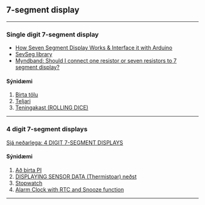 ## 7-segment display

---

### Single digit 7-segment display

- [How Seven Segment Display Works & Interface it with Arduino](https://lastminuteengineers.com/seven-segment-arduino-tutorial/)
- [SevSeg library](https://github.com/DeanIsMe/SevSeg)
- [Myndband: Should I connect one resistor or seven resistors to 7 segment display?](https://www.youtube.com/watch?v=SpGSMsoX2f4)

<!--
- [7-segment Display útskýrt](https://www.electronics-tutorials.ws/blog/7-segment-display-tutorial.html)
-->

#### Sýnidæmi

1. [Birta tölu](https://github.com/VESM2VT/Efni/blob/main/Kodi/7segment_BirtaTolu.ino) 
1. [Teljari](https://lastminuteengineers.com/seven-segment-arduino-tutorial/#arduino-code)
1. [Teningakast (ROLLING DICE)](https://lastminuteengineers.com/seven-segment-arduino-tutorial/#arduino-project-rolling-dice)

<!--
[On/Off, Count down with 2Darray](https://www.allaboutcircuits.com/projects/interface-a-seven-segment-display-to-an-arduino/)
-->

---

### 4 digit 7-segment displays
[Sjá neðarlega: 4 DIGIT 7-SEGMENT DISPLAYS](https://www.circuitbasics.com/arduino-7-segment-display-tutorial)

#### Sýnidæmi

1. [Að birta PI](https://www.instructables.com/Using-a-4-digit-7-segment-display-with-arduino/)
1. [DISPLAYING SENSOR DATA (Thermistoar) neðst](https://www.circuitbasics.com/arduino-7-segment-display-tutorial) 
1. [Stopwatch](https://wokwi.com/playground/seven-segment-clock)
1. [Alarm Clock with RTC and Snooze function](https://wokwi.com/playground/alarm-clock)

---

<!--
### Punktar
-  First step: Set all segments off, this helps to reduce the ghosting you see (`sevseg.blank();`). 
-->

<!--
- [Two 7 LED Segments + DHT11 Temperature & Humidity Sensor](https://www.instructables.com/Arduino-Two-7-LED-Segments-DHT11-temperature-humid/)
- [Temperature Displayed on 4 Digit 7 segment (common anode) with shift register](https://randomnerdtutorials.com/arduino-temperature-displayed-on-4-digit-7-segment/)
-->
